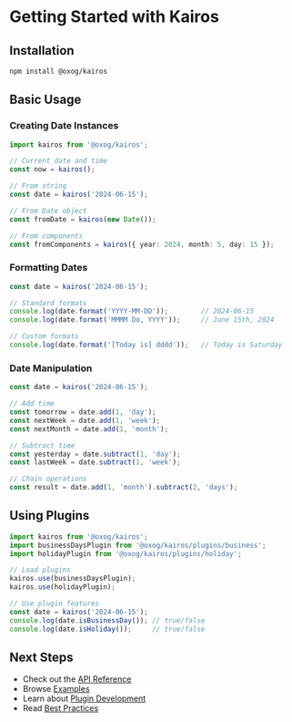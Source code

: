 # Getting Started with Kairos

## Installation

```bash
npm install @oxog/kairos
```

## Basic Usage

### Creating Date Instances

```typescript
import kairos from '@oxog/kairos';

// Current date and time
const now = kairos();

// From string
const date = kairos('2024-06-15');

// From Date object
const fromDate = kairos(new Date());

// From components
const fromComponents = kairos({ year: 2024, month: 5, day: 15 });
```

### Formatting Dates

```typescript
const date = kairos('2024-06-15');

// Standard formats
console.log(date.format('YYYY-MM-DD'));        // 2024-06-15
console.log(date.format('MMMM Do, YYYY'));     // June 15th, 2024

// Custom formats
console.log(date.format('[Today is] dddd'));   // Today is Saturday
```

### Date Manipulation

```typescript
const date = kairos('2024-06-15');

// Add time
const tomorrow = date.add(1, 'day');
const nextWeek = date.add(1, 'week');
const nextMonth = date.add(1, 'month');

// Subtract time
const yesterday = date.subtract(1, 'day');
const lastWeek = date.subtract(1, 'week');

// Chain operations
const result = date.add(1, 'month').subtract(2, 'days');
```

## Using Plugins

```typescript
import kairos from '@oxog/kairos';
import businessDaysPlugin from '@oxog/kairos/plugins/business';
import holidayPlugin from '@oxog/kairos/plugins/holiday';

// Load plugins
kairos.use(businessDaysPlugin);
kairos.use(holidayPlugin);

// Use plugin features
const date = kairos('2024-06-15');
console.log(date.isBusinessDay()); // true/false
console.log(date.isHoliday());     // true/false
```

## Next Steps

- Check out the [API Reference](../api/README.md)
- Browse [Examples](../examples/README.md)
- Learn about [Plugin Development](plugin-development.md)
- Read [Best Practices](best-practices.md)
